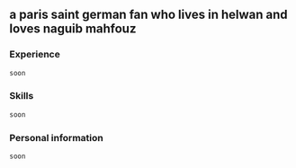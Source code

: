 ## a paris saint german fan who lives in helwan and loves naguib mahfouz 


### Experience

```markdown
soon
```
### Skills

```markdown
soon
```

### Personal information

```markdown
soon
```



